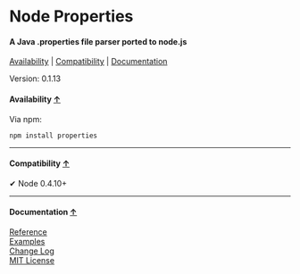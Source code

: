 <a name="start"></a>

Node Properties
===============

#### A Java .properties file parser ported to node.js ####

[Availability](#availability) | [Compatibility](#compatibility) | [Documentation](#documentation)

Version: 0.1.13

<a name="availability"></a>
#### Availability [↑](#start) ####

Via npm:

```
npm install properties
```

***

<a name="compatibility"></a>
#### Compatibility [↑](#start) ####

✔ Node 0.4.10+

***

<a name="documentation"></a>
#### Documentation [↑](#start) ####
 
[Reference](https://github.com/Gagle/Node-Properties/wiki/Reference)  
[Examples](https://github.com/Gagle/Node-Properties/tree/master/examples)  
[Change Log](https://github.com/Gagle/Node-Properties/wiki/Change-Log)  
[MIT License](https://github.com/Gagle/Node-Properties/blob/master/LICENSE)